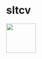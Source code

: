 # sltcv
<div>
    <img src="https://discord.c99.nl/widget/theme-2/934171553267056750.png" align="center" height="80" /><br>
</div><br>

